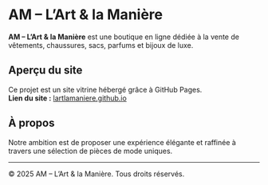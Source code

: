 # AM – L’Art & la Manière

**AM – L’Art & la Manière** est une boutique en ligne dédiée à la vente de vêtements, chaussures, sacs, parfums et bijoux de luxe.

## Aperçu du site

Ce projet est un site vitrine hébergé grâce à GitHub Pages.  
**Lien du site :** [lartlamaniere.github.io](https://lartlamaniere.github.io)

## À propos

Notre ambition est de proposer une expérience élégante et raffinée à travers une sélection de pièces de mode uniques.

---

© 2025 AM – L’Art & la Manière. Tous droits réservés.

